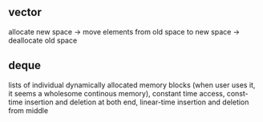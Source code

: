 ## vector
allocate new space -> move elements from old space to new space -> deallocate old space

## deque
lists of individual dynamically allocated memory blocks (when user uses it, it seems a wholesome continous memory),
constant time access,
const-time insertion and deletion at both end,
linear-time insertion and deletion from middle
